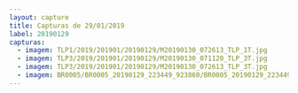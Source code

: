 ```yaml
---
layout: capture
title: Capturas de 29/01/2019
label: 20190129
capturas:
  - imagem: TLP1/2019/201901/20190129/M20190130_072613_TLP_1T.jpg
  - imagem: TLP3/2019/201901/20190129/M20190130_071120_TLP_3T.jpg
  - imagem: TLP3/2019/201901/20190129/M20190130_072613_TLP_3T.jpg
  - imagem: BR0005/BR0005_20190129_223449_923860/BR0005_20190129_223449_923860_stack_282_meteors.jpg
---
```

